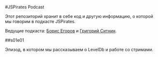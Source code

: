 #JSPirates Podcast

Этот репозиторий хранит в себе код и другую информацию, о которой мы говорим в подкасте JSPirates.

Ведущие подкаста: [Борис Егоров](http://github.com/dolphin278) и [Григорий Ситнин](http://github.com/sitnin).

##s01e01

Эпизод, в котором мы рассказываем о LevelDb и работе со стримами.
